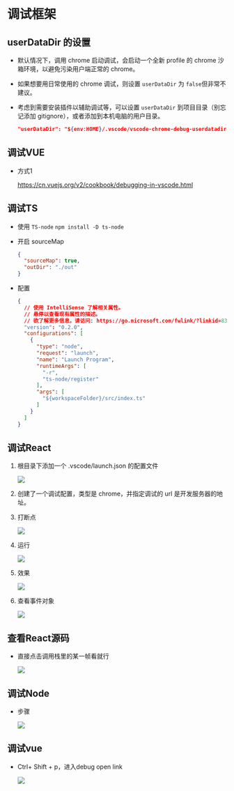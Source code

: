 # 调试框架

## userDataDir 的设置

  + 默认情况下，调用 chrome 启动调试，会启动一个全新 profile 的 chrome 沙箱环境，以避免污染用户端正常的 chrome。
  + 如果想要用日常使用的 chrome 调试，则设置 `userDataDir` 为 `false`但非常不建议。
  + 考虑到需要安装插件以辅助调试等，可以设置 `userDataDir` 到项目目录（别忘记添加 gitignore），或者添加到本机电脑的用户目录。

    ```json
    "userDataDir": "${env:HOME}/.vscode/vscode-chrome-debug-userdatadir"
    ```

## 调试VUE

  - 方式1

    <https://cn.vuejs.org/v2/cookbook/debugging-in-vscode.html>

## 调试TS

  - 使用 `TS-node` `npm install -D ts-node`

  - 开启 sourceMap

    ```json
    {
      "sourceMap": true,
      "outDir": "./out"
    }
    ```

  - 配置

    ```json
    {
      // 使用 IntelliSense 了解相关属性。
      // 悬停以查看现有属性的描述。
      // 欲了解更多信息，请访问: https://go.microsoft.com/fwlink/?linkid=830387
      "version": "0.2.0",
      "configurations": [
        {
          "type": "node",
          "request": "launch",
          "name": "Launch Program",
          "runtimeArgs": [
            "-r",
            "ts-node/register"
          ],
          "args": [
            "${workspaceFolder}/src/index.ts"
          ]
        }
      ]
    }
    ```

## 调试React

1.  根目录下添加一个 .vscode/launch.json 的配置文件

    ![](image/1_ze0Oig150z.png)

2.  创建了一个调试配置，类型是 chrome，并指定调试的 url 是开发服务器的地址。

3.  打断点

    ![](image/2_tyYbV1OleK.png)

4.  运行

    ![](image/3_X44sCxJeu5.png)

5.  效果

    ![](image/4_Hwd7TMJURL.png)

6.  查看事件对象

    ![](image/5_kRMPHtSjzJ.png)

## 查看React源码

  - 直接点击调用栈里的某一帧看就行

    ![](image/6_yHPsSv9qMz.png)

## 调试Node

  - 步骤

    ![](image/image_PztBc2LhwM.png)

## 调试vue

  + Ctrl+ Shift + p，进入debug open link

    <img src="https://img-blog.csdnimg.cn/img_convert/efe29c5caa6ca97e0aa5b308480c847f.png">
